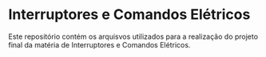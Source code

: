 # Interruptores e Comandos Elétricos
Este repositório contém os arquisvos utilizados para a realização do projeto final da matéria de Interruptores e Comandos Elétricos.
